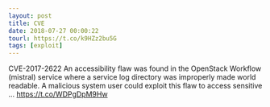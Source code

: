 ```yaml
---
layout: post
title: CVE
date: 2018-07-27 00:00:22
tourl: https://t.co/k9HZz2bu5G
tags: [exploit]
---
```

CVE-2017-2622 An accessibility flaw was found in the OpenStack Workflow (mistral) service where a service log directory was improperly made world readable. A malicious system user could exploit this flaw to access sensitive ... https://t.co/WDPgDpM9Hw